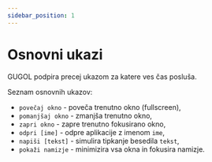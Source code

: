 ```yaml
---
sidebar_position: 1
---
```


# Osnovni ukazi

GUGOL podpira precej ukazom za katere ves čas posluša.

Seznam osnovnih ukazov:
- `povečaj okno` - poveča trenutno okno (fullscreen),
- `pomanjšaj okno` - zmanjša trenutno okno,
- `zapri okno` - zapre trenutno fokusirano okno,
- `odpri [ime]` - odpre aplikacije z imenom `ime`,
- `napiši [tekst]` - simulira tipkanje besedila `tekst`,
- `pokaži namizje` - minimizira vsa okna in fokusira namizje.